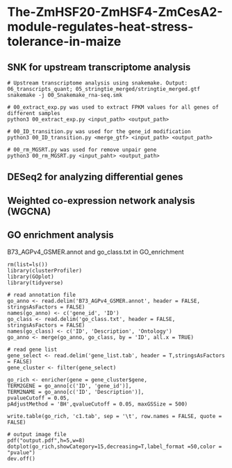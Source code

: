 # The-ZmHSF20-ZmHSF4-ZmCesA2-module-regulates-heat-stress-tolerance-in-maize
## SNK for upstream transcriptome analysis

```
# Upstream transcriptome analysis using snakemake. Output: 06_transcripts_quant; 05_stringtie_merged/stringtie_merged.gtf
snakemake -j 00_Snakemake_rna-seq.smk

# 00_extract_exp.py was used to extract FPKM values for all genes of different samples
python3 00_extract_exp.py <input_path> <output_path>

# 00_ID_transition.py was used for the gene_id modification
python3 00_ID_transition.py <merge_gtf> <input_path> <output_path>

# 00_rm_MGSRT.py was used for remove unpair gene
python3 00_rm_MGSRT.py <input_paht> <output_path>
```

## DESeq2 for analyzing differential genes
## Weighted co-expression network analysis (WGCNA)
## GO enrichment analysis
B73_AGPv4_GSMER.annot and go_class.txt in GO_enrichment
```
rm(list=ls())
library(clusterProfiler)
library(GOplot)
library(tidyverse)

# read annotation file
go_anno <- read.delim('B73_AGPv4_GSMER.annot', header = FALSE, stringsAsFactors = FALSE)
names(go_anno) <- c('gene_id', 'ID')
go_class <- read.delim('go_class.txt', header = FALSE, stringsAsFactors = FALSE)
names(go_class) <- c('ID', 'Description', 'Ontology')
go_anno <- merge(go_anno, go_class, by = 'ID', all.x = TRUE)

# read gene list
gene_select <- read.delim('gene_list.tab', header = T,stringsAsFactors = FALSE)
gene_cluster <- filter(gene_select)

go_rich <- enricher(gene = gene_cluster$gene,
TERM2GENE = go_anno[c('ID', 'gene_id')],
TERM2NAME = go_anno[c('ID', 'Description')],
pvalueCutoff = 0.05,
pAdjustMethod = 'BH',qvalueCutoff = 0.05, maxGSSize = 500)

write.table(go_rich, 'c1.tab', sep = '\t', row.names = FALSE, quote = FALSE)

# output image file
pdf("output.pdf",h=5,w=8)
dotplot(go_rich,showCategory=15,decreasing=T,label_format =50,color = "pvalue")
dev.off()
```
